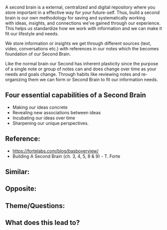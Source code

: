 A second brain is a external, centralized and digital repository where you store important in a effective way for your future-self. Thus, build a second brain is our own   methodology for saving and systematically working with ideas, insights, and connections we’ve gained through our experience. This helps us standardize how we work with information and we can make it fit our lifestyle and needs.

We store information or insights we get through different sources (text, video, conversations etc.) with references in our notes which the becomes foundation of our Second Brain.

Like the normal brain our Second has inherent plasticity since the purpose of a single note or group of notes can and does change over time as your needs and goals change. Through habits like reviewing notes and re-organizing them we can form or Second Brain to fit our information needs.

## Four essential capabilities of a Second Brain 

- Making our ideas concrete
- Revealing new associations between ideas
- Incubating our ideas over time
- Sharpening our unique perspectives.

## Reference:
- https://fortelabs.com/blog/basboverview/
- Building A Second Brain (ch. 3, 4, 5, 8 & 9) - T. Forte

## Similar:

## Opposite:

## Theme/Questions:

## What does this lead to?
